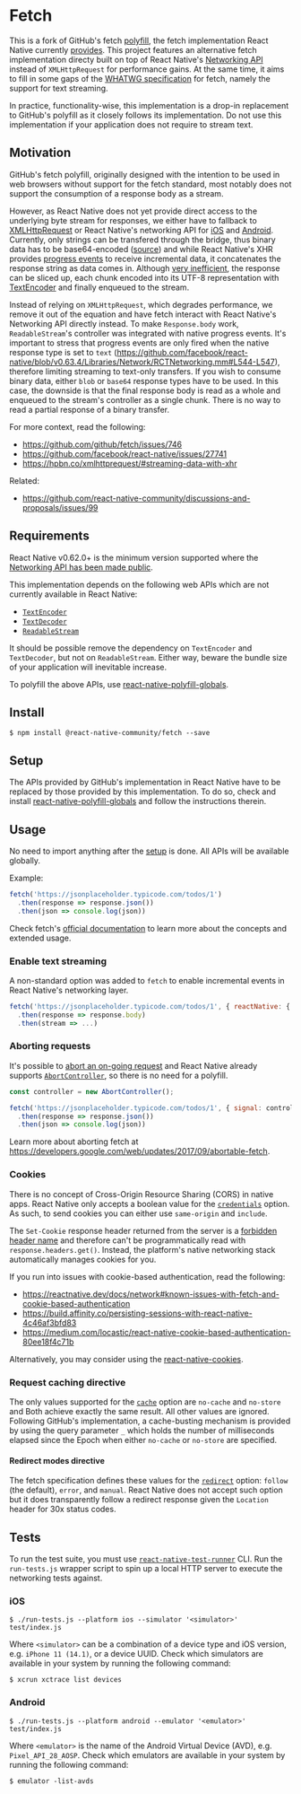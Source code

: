 # Fetch

This is a fork of GitHub's fetch [polyfill](https://github.com/github/fetch), the fetch implementation React Native currently [provides](https://github.com/facebook/react-native/blob/master/Libraries/Network/fetch.js). This project features an alternative fetch implementation directy built on top of React Native's [Networking API](https://github.com/facebook/react-native/tree/master/Libraries/Network) instead of `XMLHttpRequest` for performance gains. At the same time, it aims to fill in some gaps of the [WHATWG specification](https://developer.mozilla.org/en-US/docs/Web/API/Fetch_API) for fetch, namely the support for text streaming.

In practice, functionality-wise, this implementation is a drop-in replacement to GitHub's polyfill as it closely follows its implementation. Do not use this implementation if your application does not require to stream text.
## Motivation

GitHub's fetch polyfill, originally designed with the intention to be used in web browsers without support for the fetch standard, most notably does not support the consumption of a response body as a stream.

However, as React Native does not yet provide direct access to the underlying byte stream for responses, we either have to fallback to [XMLHttpRequest](https://developer.mozilla.org/en-US/docs/Web/API/XMLHttpRequest) or React Native's networking API for [iOS](https://github.com/facebook/react-native/blob/v0.63.4/Libraries/Network/RCTNetworking.ios.js) and [Android](https://github.com/facebook/react-native/blob/v0.63.4/Libraries/Network/RCTNetworking.android.js). Currently, only strings can be transfered through the bridge, thus binary data has to be base64-encoded ([source](https://github.com/react-native-community/discussions-and-proposals/issues/107)) and while React Native's XHR provides [progress events](https://developer.mozilla.org/en-US/docs/Web/API/XMLHttpRequest/progress_event) to receive incremental data, it concatenates the response string as data comes in. Although [very inefficient](https://github.com/jonnyreeves/fetch-readablestream/blob/cabccb98788a0141b001e6e775fc7fce87c62081/src/defaultTransportFactory.js#L33), the response can be sliced up, each chunk encoded into its UTF-8 representation with [TextEncoder](https://developer.mozilla.org/en-US/docs/Web/API/TextEncoder) and finally enqueued to the stream.

Instead of relying on `XMLHttpRequest`, which degrades performance, we remove it out of the equation and have fetch interact with React Native's Networking API directly instead. To make `Response.body` work, `ReadableStream`'s controller was integrated with native progress events. It's important to stress that progress events are only fired when the native response type is set to `text` (https://github.com/facebook/react-native/blob/v0.63.4/Libraries/Network/RCTNetworking.mm#L544-L547), therefore limiting streaming to text-only transfers. If you wish to consume binary data, either `blob` or `base64` response types have to be used. In this case, the downside is that the final response body is read as a whole and enqueued to the stream's controller as a single chunk. There is no way to read a partial response of a binary transfer.

For more context, read the following:
- https://github.com/github/fetch/issues/746
- https://github.com/facebook/react-native/issues/27741
- https://hpbn.co/xmlhttprequest/#streaming-data-with-xhr

Related:
- https://github.com/react-native-community/discussions-and-proposals/issues/99

## Requirements

React Native v0.62.0+ is the minimum version supported where the [Networking API has been made public](https://github.com/facebook/react-native/commit/42ee5ec93425c95dee6125a6ff6864ec647636aa).

This implementation depends on the following web APIs which are not currently available in React Native:

- [`TextEncoder`](https://developer.mozilla.org/en-US/docs/Web/API/TextEncoder/TextEncoder) 
- [`TextDecoder`](https://developer.mozilla.org/en-US/docs/Web/API/TextEncoder/TextDecoder)
- [`ReadableStream`](https://developer.mozilla.org/en-US/docs/Web/API/ReadableStream)

It should be possible remove the dependency on `TextEncoder` and `TextDecoder`, but not on `ReadableStream`. Either way, beware the bundle size of your application will inevitable increase.

To polyfill the above APIs, use [react-native-polyfill-globals](https://github.com/acostalima/react-native-polyfill-globals).

## Install

```
$ npm install @react-native-community/fetch --save
```

## Setup

The APIs provided by GitHub's implementation in React Native  have to be replaced by those provided by this implementation. To do so, check and install [react-native-polyfill-globals](https://github.com/acostalima/react-native-polyfill-globals) and follow the instructions therein.

## Usage

No need to import anything after the [setup](#setup) is done. All APIs will be available globally.

Example:

```js
fetch('https://jsonplaceholder.typicode.com/todos/1')
  .then(response => response.json())
  .then(json => console.log(json))
```

Check fetch's [official documentation](https://developer.mozilla.org/en-US/docs/Web/API/Fetch_API) to learn more about the concepts and extended usage.

### Enable text streaming

A non-standard option was added to `fetch` to enable incremental events in React Native's networking layer.

```js
fetch('https://jsonplaceholder.typicode.com/todos/1', { reactNative: { textStreaming: true } })
  .then(response => response.body)
  .then(stream => ...)
```
### Aborting requests

It's possible to [abort an on-going request](https://developers.google.com/web/updates/2017/09/abortable-fetch) and React Native already supports [`AbortController`](https://developer.mozilla.org/en-US/docs/Web/API/AbortController), so there is no need for a polyfill.

```js
const controller = new AbortController();

fetch('https://jsonplaceholder.typicode.com/todos/1', { signal: controller.signal })
  .then(response => response.json())
  .then(json => console.log(json))
```

Learn more about aborting fetch at https://developers.google.com/web/updates/2017/09/abortable-fetch.

### Cookies

There is no concept of Cross-Origin Resource Sharing (CORS) in native apps. React Native only accepts a boolean value for the [`credentials`](https://developer.mozilla.org/en-US/docs/Web/API/Request/credentials) option. As such, to send cookies you can either use `same-origin` and `include`.

The `Set-Cookie` response header returned from the server is a [forbidden header name](https://developer.mozilla.org/en-US/docs/Glossary/Forbidden_header_name) and therefore can't be programmatically read with `response.headers.get()`. Instead, the platform's native networking stack automatically manages cookies for you.

If you run into issues with cookie-based authentication, read the following:
- https://reactnative.dev/docs/network#known-issues-with-fetch-and-cookie-based-authentication
- https://build.affinity.co/persisting-sessions-with-react-native-4c46af3bfd83
- https://medium.com/locastic/react-native-cookie-based-authentication-80ee18f4c71b

Alternatively, you may consider using the [react-native-cookies](https://github.com/react-native-cookies/cookies).

### Request caching directive

The only values supported for the [`cache`](https://developer.mozilla.org/en-US/docs/Web/API/Request/cache) option are `no-cache` and `no-store` and Both achieve exactly the same result. All other values are ignored. Following GitHub's implementation, a cache-busting mechanism is provided by using the query parameter `_` which holds the number of milliseconds elapsed since the Epoch when either `no-cache` or `no-store` are specified.

#### Redirect modes directive

The fetch specification defines these values for the [`redirect`](https://developer.mozilla.org/en-US/docs/Web/API/Request/redirect) option: `follow` (the default), `error`, and `manual`. React Native does not accept such option but it does transparently follow a redirect response given the `Location` header for 30x status codes.

## Tests

To run the test suite, you must use [`react-native-test-runner`](https://github.com/acostalima/react-native-test-runner) CLI. Run the `run-tests.js` wrapper script to spin up a local HTTP server to execute the networking tests against.

### iOS

```
$ ./run-tests.js --platform ios --simulator '<simulator>' test/index.js 
```

Where `<simulator>` can be a combination of a device type and iOS version, e.g. `iPhone 11 (14.1)`, or a device UUID.
Check which simulators are available in your system by running the following command:

```
$ xcrun xctrace list devices
```

### Android

```
$ ./run-tests.js --platform android --emulator '<emulator>' test/index.js 
```

Where `<emulator>` is the name of the Android Virtual Device (AVD), e.g. `Pixel_API_28_AOSP`.
Check which emulators are available in your system by running the following command:

```
$ emulator -list-avds
```

